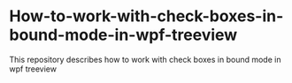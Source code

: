 # How-to-work-with-check-boxes-in-bound-mode-in-wpf-treeview
This repository describes how to work with check boxes in bound mode in wpf treeview
